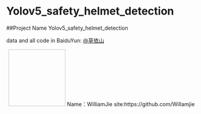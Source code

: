 # Yolov5_safety_helmet_detection
##Project Name
Yolov5_safety_helmet_detection


data and all code in BaiduYun: [@草依山](http://weibo.com/ihubo)



<div align=center><img width="150" height="150" />
Name：WilliamJie
site:https://github.com/Willamjie</div>
